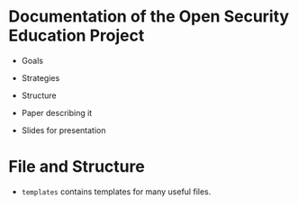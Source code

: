 Documentation of the Open Security Education Project
===============================================================================

- Goals
- Strategies
- Structure

- Paper describing it
- Slides for presentation


File and Structure
===============================================================================

 - `templates` contains templates for many useful files.
